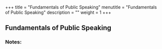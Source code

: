 +++
title = "Fundamentals of Public Speaking"
menutitle = "Fundamentals of Public Speaking"
description = ""
weight = 1
+++

## Fundamentals of Public Speaking

### Notes:
